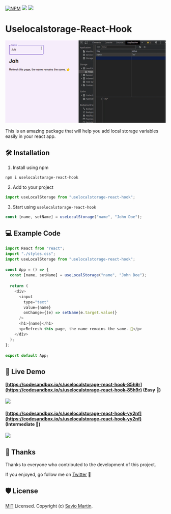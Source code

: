 [![NPM](https://img.shields.io/npm/v/uselocalstorage-react-hook.svg?style=flat-square)](https://www.npmjs.com/package/react-select)
![](https://img.shields.io/github/license/saviomartin/uselocalstorage-react-hook?style=flat-square)
[![](https://img.shields.io/npm/dw/uselocalstorage-react-hook?style=flat-square)](https://www.npmjs.com/package/react-select)

# Uselocalstorage-React-Hook

![](/assets/working.gif)

This is an amazing package that will help you add local storage variables easily in your react app.

## 🛠️ Installation

1. Install using npm

```bash
npm i uselocalstorage-react-hook
```

2. Add to your project

```js
import useLocalStorage from "uselocalstorage-react-hook";
```

3. Start using `uselocalstorage-react-hook`

```js
const [name, setName] = useLocalStorage("name", "John Doe");
```

## 💻 Example Code

```js
import React from "react";
import "./styles.css";
import useLocalStorage from "uselocalstorage-react-hook";

const App = () => {
  const [name, setName] = useLocalStorage("name", "John Doe");

  return (
    <div>
      <input
        type="text"
        value={name}
        onChange={(e) => setName(e.target.value)}
      />
      <h1>{name}</h1>
      <p>Refresh this page, the name remains the same. 🤟</p>
    </div>
  );
};

export default App;
```

## 🦄 Live Demo

#### [https://codesandbox.io/s/uselocalstorage-react-hook-85h9r](https://codesandbox.io/s/uselocalstorage-react-hook-85h9r) (Easy 📌)

[![](https://codesandbox.io/static/img/play-codesandbox.svg)](https://codesandbox.io/s/uselocalstorage-react-hook-85h9r)

#### [https://codesandbox.io/s/uselocalstorage-react-hook-yy2nf](https://codesandbox.io/s/uselocalstorage-react-hook-yy2nf) (Intermediate 📌)

[![](https://codesandbox.io/static/img/play-codesandbox.svg)](https://codesandbox.io/s/uselocalstorage-react-hook-yy2nf)

## 🙌 Thanks

Thanks to everyone who contributed to the development of this project.

If you enjoyed, go follow me on [Twitter](https://twitter.com/saviomartin7) 💖

## 🛡️ License

[MIT](LICENSE) Licensed. Copyright (c) [Savio Martin](http://github.com/saviomartin/).
